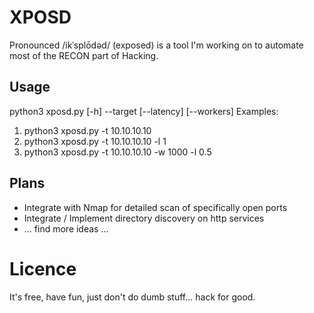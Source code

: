 # XPOSD

Pronounced /ikˈsplōdəd/ (exposed) is a tool I'm working on to automate most of the RECON part of Hacking.

## Usage
python3 xposd.py [-h] --target  [--latency] [--workers]
Examples:
1. python3 xposd.py -t 10.10.10.10  
2. python3 xposd.py -t 10.10.10.10 -l 1
3. python3 xposd.py -t 10.10.10.10 -w 1000 -l 0.5

## Plans
- Integrate with Nmap for detailed scan of specifically open ports
- Integrate / Implement directory discovery on http services
- ... find more ideas ... 

# Licence
It's free, have fun, just don't do dumb stuff... hack for good.